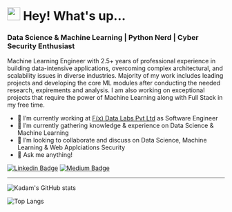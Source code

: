<h1><img src="https://emojis.slackmojis.com/emojis/images/1531849430/4246/blob-sunglasses.gif?1531849430" width="30"/> Hey! What's up...</h1>

### Data Science & Machine Learning | Python Nerd | Cyber Security Enthusiast 

Machine Learning Engineer with 2.5+ years of professional experience in building data-intensive applications, overcoming complex architectural, and scalability issues in diverse industries. Majority of my work includes leading projects and developing the core ML modules after conducting the needed research, expirements and analysis. I am also working on exceptional projects that require the power of Machine Learning along with Full Stack in my free time.
<br>

- 🔭 I’m currently working at [F(x) Data Labs Pvt Ltd](https://htree.plus/) as Software Engineer
- 🌱 I’m currently gathering knowledge & experience on Data Science  & Machine Learning 
- 👯 I’m looking to collaborate and discuss on Data Science, Machine Learning & Web Applciations Security
- 💬 Ask me anything!


[![Linkedin Badge](https://img.shields.io/badge/-kadam-blue?style=flat&logo=Linkedin&logoColor=white&link=https://www.linkedin.com/in/kadam-parikh/)](https://www.linkedin.com/in/kadam-parikh/)
[![Medium Badge](https://img.shields.io/badge/-@parikhkadam-000000?style=flat&labelColor=000000&logo=Medium&link=https://parikhkadam.medium.com/)](https://parikhkadam.medium.com/)

<hr>


![Kadam's GitHub stats](https://github-readme-stats.vercel.app/api?username=parikhkadam&show_icons=true&theme=dark&hide_rank=true&hide_title=true&theme=vue&hide_border=true&layout=compact)

![Top Langs](https://github-readme-stats.vercel.app/api/top-langs/?username=parikhkadam&show_icons=true&theme=dark&hide_rank=true&hide_title=true&theme=vue&hide_border=true&layout=compact)

<!-- ![GitHub Activity Graph](https://activity-graph.herokuapp.com/graph?username=parikhkadam&theme=github) -->
